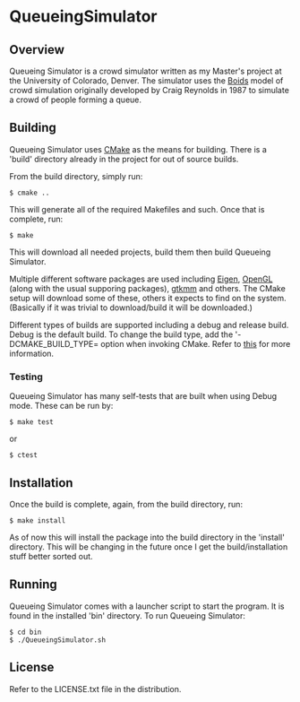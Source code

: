 # QueueingSimulator

## Overview
Queueing Simulator is a crowd simulator written as my Master's project at the University of Colorado, Denver. The simulator uses the [Boids](http://www.red3d.com/cwr/boids/) model of crowd simulation originally developed by Craig Reynolds in 1987 to simulate a crowd of people forming a queue.

## Building
Queueing Simulator uses [CMake](http://www.cmake.org) as the means for building. There is a 'build' directory already in the project for out of source builds.

From the build directory, simply run:

    $ cmake ..

This will generate all of the required Makefiles and such. Once that is complete, run:

    $ make

This will download all needed projects, build them then build Queueing Simulator.

Multiple different software packages are used including [Eigen](http://eigen.tuxfamily.org), [OpenGL](https://www.opengl.org) (along with the usual supporing packages), [gtkmm](http://www.gtkmm.org) and others. The CMake setup will download some of these, others it expects to find on the system. (Basically if it was trivial to download/build it will be downloaded.)

Different types of builds are supported including a debug and release build. Debug is the default build. To change the build type, add the '-DCMAKE_BUILD_TYPE=<release type> option when invoking CMake. Refer to [this](https://cmake.org/cmake/help/v3.0/variable/CMAKE_BUILD_TYPE.html) for more information.

### Testing
Queueing Simulator has many self-tests that are built when using Debug mode. These can be run by:

    $ make test

or

    $ ctest

## Installation
Once the build is complete, again, from the build directory, run:

    $ make install

As of now this will install the package into the build directory in the 'install' directory. This will be changing in the future once I get the build/installation stuff better sorted out.

## Running
Queueing Simulator comes with a launcher script to start the program. It is found in the installed 'bin' directory. To run Queueing Simulator:

    $ cd bin
	$ ./QueueingSimulator.sh

## License
Refer to the LICENSE.txt file in the distribution.
